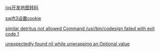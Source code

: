 [ios开发地图转码](http://www.jianshu.com/p/4711ef4f2657)

[swift3设置cookie](http://www.jianshu.com/p/9726c149a06b)

[similar detritus not allowed Command /usr/bin/codesign failed with exit code 1](https://stackoverflow.com/questions/39652867/code-sign-error-in-macos-sierra-xcode-8-resource-fork-finder-information-or)

[unexpectedly found nil while unwrapping an Optional value](http://www.jianshu.com/p/3e113a237746)
